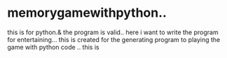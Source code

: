 # memorygamewithpython..
this is for python.& the program is valid..
here i want to write the program for entertaining...
this is created for the generating  program to playing the game with python code ..
this is 
